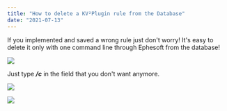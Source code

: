 ```yaml
---
title: "How to delete a KV²Plugin rule from the Database"
date: "2021-07-13"
---
```


If you implemented and saved a wrong rule just don't worry! It's easy to delete it only with one command line through Ephesoft from the database!

![](/_images/doc2/Bildschirmfoto-2021-06-01-um-15.45.11-1024x388.png)

Just type **_/c_** in the field that you don't want anymore.

![](/_images/doc2/Bildschirmfoto-2021-06-01-um-15.50.48-1024x411.png)

![](/_images/doc2/Bildschirmfoto-2021-06-01-um-15.51.40-1024x382.png)
